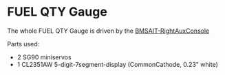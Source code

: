 # FUEL QTY Gauge

The whole FUEL QTY Gauge is driven by the [BMSAIT-RightAuxConsole](https://github.com/mihi4/F-16_BMSAITRightAUX)

Parts used:
- 2 SG90 miniservos
- 1 CL2351AW 5-digit-7segment-display (CommonCathode, 0.23" white)
